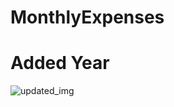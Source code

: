 # MonthlyExpenses
<h1>Added Year</h1>
<img src='![Screenshot\from\2021-07-19\19-32-39.png]' alt='updated_img'/>
